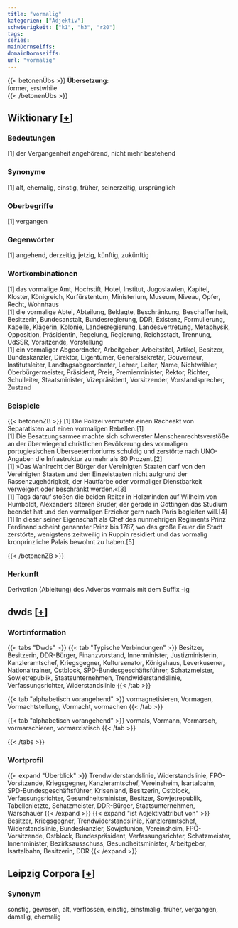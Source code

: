 ```yaml
---
title: "vormalig"
kategorien: ["Adjektiv"]
schwierigkeit: ["k1", "h3", "r20"]
tags:
series:
mainDornseiffs:
domainDornseiffs:
url: "vormalig"
---
```


{{< betonenÜbs >}}
**Übersetzung:**  
former, erstwhile  
{{< /betonenÜbs >}}

## Wiktionary [[+](https://de.wiktionary.org/wiki/vormalig)]

### Bedeutungen
[1] der Vergangenheit angehörend, nicht mehr bestehend  

### Synonyme
[1] alt, ehemalig, einstig, früher, seinerzeitig, ursprünglich  

### Oberbegriffe
[1] vergangen  

### Gegenwörter
[1] angehend, derzeitig, jetzig, künftig, zukünftig  

### Wortkombinationen
[1] das vormalige Amt, Hochstift, Hotel, Institut, Jugoslawien, Kapitel, Kloster, Königreich, Kurfürstentum, Ministerium, Museum, Niveau, Opfer, Recht, Wohnhaus  
[1] die vormalige Abtei, Abteilung, Beklagte, Beschränkung, Beschaffenheit, Besitzerin, Bundesanstalt, Bundesregierung, DDR, Existenz, Formulierung, Kapelle,  Klägerin, Kolonie, Landesregierung, Landesvertretung, Metaphysik, Opposition, Präsidentin, Regelung, Regierung, Reichsstadt, Trennung, UdSSR, Vorsitzende, Vorstellung  
[1] ein vormaliger Abgeordneter, Arbeitgeber, Arbeitstitel, Artikel, Besitzer, Bundeskanzler, Direktor, Eigentümer, Generalsekretär, Gouverneur, Institutsleiter, Landtagsabgeordneter, Lehrer, Leiter, Name, Nichtwähler, Oberbürgermeister, Präsident, Preis, Premierminister, Rektor, Richter, Schulleiter, Staatsminister, Vizepräsident, Vorsitzender, Vorstandsprecher, Zustand  

### Beispiele
{{< betonenZB >}}
[1] Die Polizei vermutete einen Racheakt von Separatisten auf einen vormaligen Rebellen.[1]  
[1] Die Besatzungsarmee machte sich schwerster Menschenrechtsverstöße an der überwiegend christlichen Bevölkerung des vormaligen portugiesischen Überseeterritoriums schuldig und zerstörte nach UNO-Angaben die Infrastruktur zu mehr als 80 Prozent.[2]  
[1] »Das Wahlrecht der Bürger der Vereinigten Staaten darf von den Vereinigten Staaten und den Einzelstaaten nicht aufgrund der Rassenzugehörigkeit, der Hautfarbe oder vormaliger Dienstbarkeit verweigert oder beschränkt werden.«[3]  
[1] Tags darauf stoßen die beiden Reiter in Holzminden auf Wilhelm von Humboldt, Alexanders älteren Bruder, der gerade in Göttingen das Studium beendet hat und den vormaligen Erzieher gern nach Paris begleiten will.[4]  
[1] In dieser seiner Eigenschaft als Chef des nunmehrigen Regiments Prinz Ferdinand scheint genannter Prinz bis 1787, wo das große Feuer die Stadt zerstörte, wenigstens zeitweilig in Ruppin residiert und das vormalig kronprinzliche Palais bewohnt zu haben.[5]  

{{< /betonenZB >}}
### Herkunft
Derivation (Ableitung) des Adverbs vormals mit dem Suffix -ig  



## dwds [[+](https://www.dwds.de/wb/vormalig)]

### Wortinformation
{{< tabs "Dwds" >}}
{{< tab "Typische Verbindungen" >}}
Besitzer, Besitzerin, DDR-Bürger, Finanzvorstand, Innenminister, Justizministerin, Kanzleramtschef, Kriegsgegner, Kultursenator, Königshaus, Leverkusener, Nationaltrainer, Ostblock, SPD-Bundesgeschäftsführer, Schatzmeister, Sowjetrepublik, Staatsunternehmen, Trendwiderstandslinie, Verfassungsrichter, Widerstandslinie
{{< /tab >}}

{{< tab "alphabetisch vorangehend" >}}
vormagnetisieren, Vormagen, Vormachtstellung, Vormacht, vormachen
{{< /tab >}}

{{< tab "alphabetisch vorangehend" >}}
vormals, Vormann, Vormarsch, vormarschieren, vormarxistisch
{{< /tab >}}

{{< /tabs >}}

### Wortprofil
{{< expand "Überblick" >}} Trendwiderstandslinie, Widerstandslinie, FPÖ-Vorsitzende, Kriegsgegner, Kanzleramtschef, Vereinsheim, Isartalbahn, SPD-Bundesgeschäftsführer, Krisenland, Besitzerin, Ostblock, Verfassungsrichter, Gesundheitsminister, Besitzer, Sowjetrepublik, Tabellenletzte, Schatzmeister, DDR-Bürger, Staatsunternehmen, Warschauer {{< /expand >}}
{{< expand "ist Adjektivattribut von" >}} Besitzer, Kriegsgegner, Trendwiderstandslinie, Kanzleramtschef, Widerstandslinie, Bundeskanzler, Sowjetunion, Vereinsheim, FPÖ-Vorsitzende, Ostblock, Bundespräsident, Verfassungsrichter, Schatzmeister, Innenminister, Bezirksausschuss, Gesundheitsminister, Arbeitgeber, Isartalbahn, Besitzerin, DDR {{< /expand >}}

## Leipzig Corpora [[+](https://corpora.uni-leipzig.de/en/res?word=vormalig&corpusId=deu_newscrawl-public_2018)]


### Synonym
sonstig, gewesen, alt, verflossen, einstig, einstmalig, früher, vergangen, damalig, ehemalig

